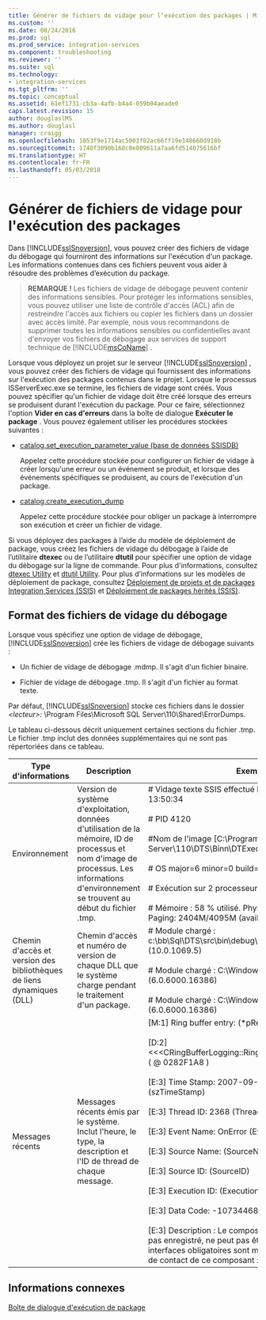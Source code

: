 ```yaml
---
title: Générer de fichiers de vidage pour l’exécution des packages | Microsoft Docs
ms.custom: ''
ms.date: 08/24/2016
ms.prod: sql
ms.prod_service: integration-services
ms.component: troubleshooting
ms.reviewer: ''
ms.suite: sql
ms.technology:
- integration-services
ms.tgt_pltfrm: ''
ms.topic: conceptual
ms.assetid: 61ef1731-cb3a-4afb-b4a4-059b04aeade0
caps.latest.revision: 15
author: douglaslMS
ms.author: douglasl
manager: craigg
ms.openlocfilehash: 1053f9e1714ac5003f02ac66ff19e148660d918b
ms.sourcegitcommit: 1740f3090b168c0e809611a7aa6fd514075616bf
ms.translationtype: HT
ms.contentlocale: fr-FR
ms.lasthandoff: 05/03/2018
---
```

# <a name="generating-dump-files-for-package-execution"></a>Générer de fichiers de vidage pour l'exécution des packages
  Dans [!INCLUDE[ssISnoversion](../../includes/ssisnoversion-md.md)], vous pouvez créer des fichiers de vidage du débogage qui fourniront des informations sur l'exécution d'un package. Les informations contenues dans ces fichiers peuvent vous aider à résoudre des problèmes d’exécution du package.  
  
> **REMARQUE !** Les fichiers de vidage de débogage peuvent contenir des informations sensibles. Pour protéger les informations sensibles, vous pouvez utiliser une liste de contrôle d'accès (ACL) afin de restreindre l'accès aux fichiers ou copier les fichiers dans un dossier avec accès limité. Par exemple, nous vous recommandons de supprimer toutes les informations sensibles ou confidentielles avant d'envoyer vos fichiers de débogage aux services de support technique de [!INCLUDE[msCoName](../../includes/msconame-md.md)] .  
  
 Lorsque vous déployez un projet sur le serveur [!INCLUDE[ssISnoversion](../../includes/ssisnoversion-md.md)] , vous pouvez créer des fichiers de vidage qui fournissent des informations sur l'exécution des packages contenus dans le projet. Lorsque le processus ISServerExec.exe se termine, les fichiers de vidage sont créés. Vous pouvez spécifier qu'un fichier de vidage doit être créé lorsque des erreurs se produisent durant l'exécution du package. Pour ce faire, sélectionnez l'option **Vider en cas d'erreurs** dans la boîte de dialogue **Exécuter le package** . Vous pouvez également utiliser les procédures stockées suivantes :  
  
-   [catalog.set_execution_parameter_value &#40;base de données SSISDB&#41;](../../integration-services/system-stored-procedures/catalog-set-execution-parameter-value-ssisdb-database.md)  
  
     Appelez cette procédure stockée pour configurer un fichier de vidage à créer lorsqu'une erreur ou un événement se produit, et lorsque des événements spécifiques se produisent, au cours de l'exécution d'un package.  
  
-   [catalog.create_execution_dump](../../integration-services/system-stored-procedures/catalog-create-execution-dump.md)  
  
     Appelez cette procédure stockée pour obliger un package à interrompre son exécution et créer un fichier de vidage.  
  
 Si vous déployez des packages à l’aide du modèle de déploiement de package, vous créez les fichiers de vidage du débogage à l’aide de l’utilitaire **dtexec** ou de l’utilitaire **dtutil** pour spécifier une option de vidage du débogage sur la ligne de commande. Pour plus d'informations, consultez [dtexec Utility](../../integration-services/packages/dtexec-utility.md) et [dtutil Utility](../../integration-services/dtutil-utility.md). Pour plus d’informations sur les modèles de déploiement de package, consultez [Déploiement de projets et de packages Integration Services (SSIS)](https://msdn.microsoft.com/library/hh213290.aspx) et [Déploiement de packages hérités &#40;SSIS&#41;](../../integration-services/packages/legacy-package-deployment-ssis.md).   
  
## <a name="debug-dump-file-format"></a>Format des fichiers de vidage du débogage  
 Lorsque vous spécifiez une option de vidage de débogage, [!INCLUDE[ssISnoversion](../../includes/ssisnoversion-md.md)] crée les fichiers de vidage de débogage suivants :  
  
-   Un fichier de vidage de débogage .mdmp. Il s'agit d'un fichier binaire.  
  
-   Fichier de vidage de débogage .tmp. Il s'agit d'un fichier au format texte.  
  
 Par défaut, [!INCLUDE[ssISnoversion](../../includes/ssisnoversion-md.md)] stocke ces fichiers dans le dossier *\<lecteur>:* \Program Files\Microsoft SQL Server\110\Shared\ErrorDumps.  
  
 Le tableau ci-dessous décrit uniquement certaines sections du fichier .tmp. Le fichier .tmp inclut des données supplémentaires qui ne sont pas répertoriées dans ce tableau.  
  
|Type d'informations|Description| Exemple|  
|-------------------------|-----------------|-------------|  
|Environnement|Version de système d'exploitation, données d'utilisation de la mémoire, ID de processus et nom d'image de processus. Les informations d'environnement se trouvent au début du fichier .tmp.|# Vidage texte SSIS effectué le 13/09/2007 à 13:50:34<br /><br /> # PID 4120<br /><br /> #Nom de l'image [C:\Program Files\Microsoft SQL Server\110\DTS\Binn\DTExec.exe]<br /><br /> # OS major=6 minor=0 build=6000<br /><br /> # Exécution sur 2 processeurs amd64 sous WOW64<br /><br /> # Mémoire : 58 % utilisé. Physical: 845M/2044M  Paging: 2404M/4095M (avail/total)|  
|Chemin d'accès et version des bibliothèques de liens dynamiques (DLL)|Chemin d'accès et numéro de version de chaque DLL que le système charge pendant le traitement d'un package.|# Module chargé : c:\bb\Sql\DTS\src\bin\debug\i386\DTExec.exe (10.0.1069.5)<br /><br /> # Module chargé : C:\Windows\SysWOW64\ntdll.dll (6.0.6000.16386)<br /><br /> # Module chargé : C:\Windows\syswow64\kernel32.dll (6.0.6000.16386)|  
|Messages récents|Messages récents émis par le système. Inclut l'heure, le type, la description et l'ID de thread de chaque message.|[M:1]   Ring buffer entry:              (*pRecord)<br /><br /> [D:2]      <<\<CRingBufferLogging::RingBufferLoggingRecord>>> ( @ 0282F1A8 )<br /><br /> [E:3]         Time Stamp: 2007-09-13 13:50:32.786      (szTimeStamp)<br /><br /> [E:3]         Thread ID: 2368           (ThreadID)<br /><br /> [E:3]         Event Name: OnError                        (EventName)<br /><br /> [E:3]         Source Name:                (SourceName)<br /><br /> [E:3]         Source ID:                        (SourceID)<br /><br /> [E:3]         Execution ID:                 (ExecutionGUID)<br /><br /> [E:3]         Data Code: -1073446879              (DataCode)<br /><br /> [E:3]         Description : Le composant est manquant, n’est pas enregistré, ne peut pas être mis à niveau ou des interfaces obligatoires sont manquantes. Informations de contact de ce composant : «  ».|  
  
## <a name="related-information"></a>Informations connexes  
 [Boîte de dialogue d'exécution de package](../../integration-services/packages/run-integration-services-ssis-packages.md#execute_package_dialog)  
  
  

